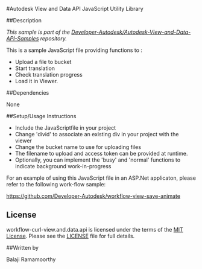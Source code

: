 #Autodesk View and Data API JavaScript Utility Library


##Description

*This sample is part of the [Developer-Autodesk/Autodesk-View-and-Data-API-Samples](https://github.com/Developer-Autodesk/autodesk-view-and-data-api-samples) repository.*

This is a sample JavaScript file providing functions to :

* Upload a file to bucket
* Start translation
* Check translation progress
* Load it in Viewer. 

##Dependencies

None

##Setup/Usage Instructions

* Include the JavaScriptfile in your project
* Change 'divid' to associate an existing div in your project with the viewer
* Change the bucket name to use for uploading files
* The filename to upload and access token can be provided at runtime.
* Optionally, you can implement the 'busy' and 'normal' functions to 
  indicate background work-in-progress 
  
For an example of using this JavaScript file in an ASP.Net applicaton, please refer to the
following work-flow sample:

https://github.com/Developer-Autodesk/workflow-view-save-animate

## License

workflow-curl-view.and.data.api is licensed under the terms of the [MIT License](http://opensource.org/licenses/MIT). Please see the [LICENSE](LICENSE) file for full details.

##Written by 

Balaji Ramamoorthy



